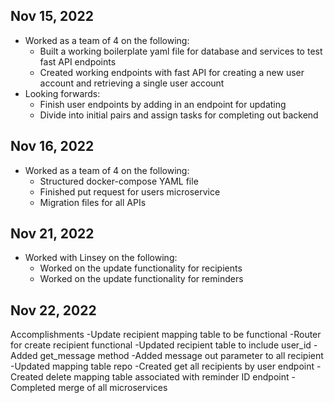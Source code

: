 ## Nov 15, 2022

- Worked as a team of 4 on the following:
    - Built a working boilerplate yaml file for database and services to test fast API endpoints
    - Created working endpoints with fast API for creating a new user account and retrieving a single user account
- Looking forwards:
    - Finish user endpoints by adding in an endpoint for updating
    - Divide into initial pairs and assign tasks for completing out backend

## Nov 16, 2022
- Worked as a team of 4 on the following:
    - Structured docker-compose YAML file
    - Finished put request for users microservice
    - Migration files for all APIs

## Nov 21, 2022
- Worked with Linsey on the following:
    - Worked on the update functionality for recipients
    - Worked on the update functionality for reminders

## Nov 22, 2022
Accomplishments
    -Update recipient mapping table to be functional
    -Router for create recipient functional
    -Updated recipient table to include user_id
    -Added get_message method
    -Added message out parameter to all recipient
    -Updated mapping table repo
    -Created get all recipients by user endpoint
    -Created delete mapping table associated with reminder ID endpoint
    -Completed merge of all microservices
